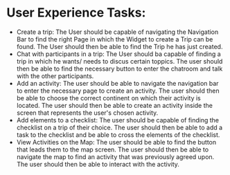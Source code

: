 # User Experience Tasks:

- Create a trip:
    The User should be capable of navigating the Navigation Bar to find the right Page in which the Widget to create a Trip can be found. The User should then be able to find the Trip he has just created.  
- Chat with participants in a trip:
   The User should ba capable of finding a trip in which he wants/ needs to discus certain toppics. The user should then be able to find the necessary button to enter the chatroom and talk with the other participants.
- Add an activity:
   The user should be able to navigate the navigation bar to enter the necessary page to create an activity. The user should then be able to choose the correct continent on which their activity is located. The user should then be able to create an activity inside the screen that represents the user's chosen activity.
- Add elements to a checklist:
   The user should be capable of finding the checklist on a trip of their choice. The user should then be able to add a task to the checklist and be able to cross the elements of the checklist.
- View Activities on the Map:
   The user should be able to find the button that leads them to the map screen. The user should then be able to navigate the map to find an activity that was previously agreed upon. The user should then be able to interact with the activity.